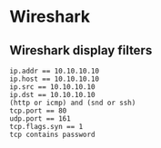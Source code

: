 # Wireshark

## Wireshark display filters

```
ip.addr == 10.10.10.10
ip.host == 10.10.10.10
ip.src == 10.10.10.10
ip.dst == 10.10.10.10
(http or icmp) and (snd or ssh)
tcp.port == 80
udp.port == 161
tcp.flags.syn == 1
tcp contains password
```
